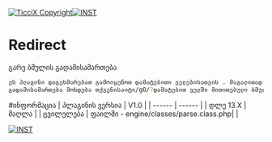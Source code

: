 [![TicciX Copyright](https://i.imgur.com/7S2IFBc.png)](https://github.com/Ticcix/)[![INST](https://camo.githubusercontent.com/4e46825f5519748c0efc0f74e7227de0579ce4c6/68747470733a2f2f692e696d6775722e636f6d2f4f77594b6f56622e706e67)](https://ticcix.github.io/redirect/)

# Redirect
გარე ბმულის გადამისამართება
 
```sh
ეს პლაგინი დაგეხმარებათ გამოიყენოთ დამატებითი ველებისათვის . მაგალითად: http://site/go/?http://[XFVALUE_DOWNLOAD_LINK]
გადამისამართება მოხდება თქვენისაიტი/gO/?დამატებით ველში მითითებული ბმული
``` 
 
#ინფორმაცია
| პლაგინის ვერსია | V1.0 |
| ------ | ------ |
| დლე 13.X | მაღლა |
| ცვილელება | ფაილში - engine/classes/parse.class.php| |


[![INST](https://camo.githubusercontent.com/4e46825f5519748c0efc0f74e7227de0579ce4c6/68747470733a2f2f692e696d6775722e636f6d2f4f77594b6f56622e706e67)](https://ticcix.github.io/redirect/)
